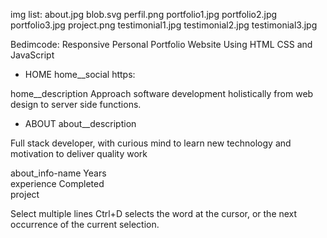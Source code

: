 img list:
about.jpg
blob.svg
perfil.png
portfolio1.jpg
portfolio2.jpg
portfolio3.jpg
project.png
testimonial1.jpg
testimonial2.jpg
testimonial3.jpg


Bedimcode: Responsive Personal Portfolio Website Using HTML CSS and JavaScript

* HOME
home__social
https:

home__description
Approach software development holistically from web design to server side functions.

* ABOUT
about__description
<p class="about__description">Full stack developer, with curious mind to learn new technology and motivation to deliver quality work</p>

about_info-name
Years <br> experience
Completed <br> project

Select multiple lines 
Ctrl+D selects the word at the cursor, or the next occurrence of the current selection.